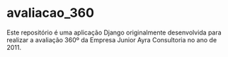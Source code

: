 avaliacao_360
=============
Este repositório é uma aplicação Django originalmente desenvolvida para realizar a avaliação 360º da Empresa Junior Ayra Consultoria no ano de 2011.
